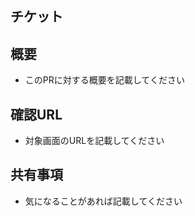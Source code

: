 ## チケット

<!-- JiraチケットURLを記載してください。 --> 

## 概要

+ このPRに対する概要を記載してください

## 確認URL

+ 対象画面のURLを記載してください

## 共有事項

+ 気になることがあれば記載してください



